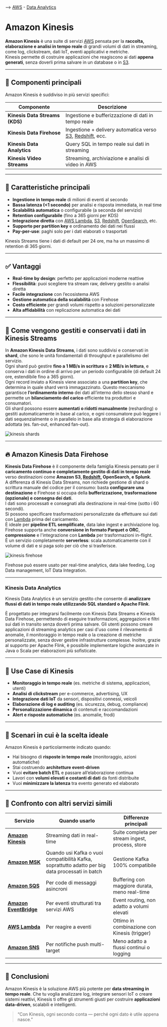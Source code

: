 --> [AWS](/00-Intro/AWS.md)  -  [Data Analytics](/07-IA-ML-Analytics/Intelligenza-artificiale-Machine-Learning-e-Analytics.md)
# Amazon Kinesis

**Amazon Kinesis** è una suite di servizi [AWS](/00-Intro/AWS.md) pensata per la **raccolta, elaborazione e analisi in tempo reale** di grandi volumi di dati in streaming, come log, clickstream, dati IoT, eventi applicativi e metriche.  
Kinesis permette di costruire applicazioni che reagiscono ai dati **appena generati**, senza doverli prima salvare in un database o in [S3](/02-Storage-services/Amazon-S3.md).

---

## 🧩 Componenti principali

Amazon Kinesis è suddiviso in più servizi specifici:

| Componente                     | Descrizione                                               |
| ------------------------------ | --------------------------------------------------------- |
| **Kinesis Data Streams (KDS)** | Ingestione e bufferizzazione di dati in tempo reale       |
| **Kinesis Data Firehose**      | Ingestione + delivery automatica verso [S3](/02-Storage-services/Amazon-S3.md), [Redshift](/07-IA-ML-Analytics/Analytics/Amazon-Redshift-e-Redshift-Serverless.md), ecc. |
| **Kinesis Data Analytics**     | Query SQL in tempo reale sui dati in streaming            |
| **Kinesis Video Streams**      | Streaming, archiviazione e analisi di video in AWS        |

---

## 🌟 Caratteristiche principali

- **Ingestione in tempo reale** di milioni di eventi al secondo
- **Bassa latenza (<1 secondo)** per analisi e risposta immediata, in real time
- **Scalabilità automatica** o configurabile (a seconda del servizio)
- **Retention configurabile** (fino a 365 giorni per KDS)
- **Integrazione diretta** con [AWS Lambda](/01-Compute-options/AWS-Lambda.md), [S3](/02-Storage-services/Amazon-S3.md), [Redshift](/07-IA-ML-Analytics/Analytics/Amazon-Redshift-e-Redshift-Serverless.md), [OpenSearch](/07-IA-ML-Analytics/Analytics/Amazon-OpenSearch.md), etc.
- **Supporto per partition key** e ordinamento dei dati nei flussi
- **Pay-per-use**: paghi solo per i dati elaborati o trasportati

Kinesis Streams tiene i dati di default per 24 ore, ma ha un massimo di retention di 365 giorni.

---

## ✅ Vantaggi

- **Real-time by design**: perfetto per applicazioni moderne reattive
- **Flessibilità**: puoi scegliere tra stream raw, delivery gestito o analisi diretta
- **Facile integrazione** con l’ecosistema AWS
- **Gestione automatica della scalabilità** con Firehose
- **Costo efficiente** per grandi volumi rispetto a soluzioni personalizzate
- **Alta affidabilità** con replicazione automatica dei dati

---

## 🧱 Come vengono gestiti e conservati i dati in Kinesis Streams

In **Amazon Kinesis Data Streams**, i dati sono suddivisi e conservati in **shard**, che sono le unità fondamentali di throughput e parallelismo del servizio.  
Ogni shard può gestire **fino a 1 MB/s in scrittura** e **2 MB/s in lettura**, e conserva i dati in ordine di arrivo per un periodo configurabile (di default 24 ore, estendibile fino a 365 giorni).  
Ogni record inviato a Kinesis viene associato a una **partition key**, che determina in quale shard verrà immagazzinato. Questo meccanismo garantisce **l’ordinamento interno** dei dati all’interno dello stesso shard e permette un **bilanciamento del carico** efficiente tra produttori e consumatori.  
Gli shard possono essere **aumentati o ridotti manualmente** (resharding) o gestiti automaticamente in base al carico, e ogni consumatore può leggere i dati sequenzialmente o in parallelo in base alla strategia di elaborazione adottata (es. fan-out, enhanced fan-out).

![kinesis shards](kinesis-streams.png)

---

## 🔥 Amazon Kinesis Data Firehose

**Kinesis Data Firehose** è il componente della famiglia Kinesis pensato per il **caricamento continuo e completamente gestito di dati in tempo reale** verso destinazioni come **Amazon S3, [Redshift](/07-IA-ML-Analytics/Analytics/Amazon-Redshift-e-Redshift-Serverless.md), OpenSearch, e Splunk**.  
A differenza di Kinesis Data Streams, non richiede gestione di shard o scrittura manuale del codice per il consumo: basta **configurare una destinazione** e Firehose si occupa della **bufferizzazione, trasformazione (opzionale) e consegna dei dati**.  
I dati sono processati e consegnati alla destinazione in real-time (sotto i 60 secondi).  
Si possono specificare trasformazioni personalizzate da effettuare sui dati con [Lambda](/01-Compute-options/AWS-Lambda.md) prima del caricamento.  
È ideale per **pipeline ETL semplificate**, data lake ingest e archiviazione log.  
Firehose supporta anche **conversione in formato Parquet o ORC**, **compressione** e l'integrazione con **Lambda** per trasformazioni in-flight.  
È un servizio completamente **serverless**: scala automaticamente con il volume di dati e si paga solo per ciò che si trasferisce.

![kinesis firehose](kinesis-firehouse.png)

Firehose può essere usato per real-time analytics, data lake feeding, Log Data management, IoT Data Integration.

---
### Kinesis Data Analytics

Kinesis Data Analytics è un servizio gestito che consente di **analizzare flussi di dati in tempo reale utilizzando SQL standard o Apache Flink**. 

È progettato per integrarsi facilmente con Kinesis Data Streams e Kinesis Data Firehose, permettendo di eseguire trasformazioni, aggregazioni e filtri sui dati in transito senza doverli prima salvare. Gli utenti possono creare applicazioni di streaming analytics per casi d'uso come il rilevamento di anomalie, il monitoraggio in tempo reale o la creazione di metriche personalizzate, senza dover gestire infrastrutture complesse. 
Inoltre, grazie al supporto per Apache Flink, è possibile implementare logiche avanzate in Java o Scala per elaborazioni più sofisticate.


---

## 🚀 Use Case di Kinesis

- **Monitoraggio in tempo reale** (es. metriche di sistema, applicazioni, utenti)
- **Analisi di clickstream** per e-commerce, advertising, UX
- **Integrazione dati IoT** da sensori, dispositivi connessi, veicoli
- **Elaborazione di log e auditing** (es. sicurezza, debug, compliance)
- **Personalizzazione dinamica** di contenuti e raccomandazioni
- **Alert e risposte automatiche** (es. anomalie, frodi)

---

## 🧠 Scenari in cui è la scelta ideale

Amazon Kinesis è particolarmente indicato quando:

- Hai bisogno di **risposte in tempo reale** (monitoraggio, azioni automatiche)
- Stai costruendo **architetture event-driven**
- Vuoi **evitare batch ETL** e passare all’elaborazione continua
- Lavori con **volumi elevati e costanti di dati** da fonti distribuite
- Vuoi **minimizzare la latenza** tra evento generato ed elaborato

---

## 🔄 Confronto con altri servizi simili

| Servizio               | Quando usarlo                                | Differenze principali                            |
|------------------------|---------------------------------------------|-------------------------------------------------|
| **[Amazon Kinesis](/07-IA-ML-Analytics/Analytics/Amazon-Kinesis.md)**      | Streaming dati in real-time                   | Suite completa per stream ingest, process, store |
| **[Amazon MSK](/07-IA-ML-Analytics/Analytics/Amazon-MSK.md)**              | Quando usi Kafka o vuoi compatibilità Kafka, soprattutto adatto per big data processati in batch  | Gestione Kafka 100% compatibile                   |
| **[Amazon SQS](/05-Development-Messaging-Deploying/Amazon-SQS.md)**              | Per code di messaggi asincroni                | Buffering con maggiore durata, meno real-time     |
| **[Amazon EventBridge](/05-Development-Messaging-Deploying/Amazon-EventBridge.md)** | Per eventi strutturati tra servizi AWS        | Event routing, non adatto a volumi elevati        |
| **[AWS Lambda](/01-Compute-options/AWS-Lambda.md)**               | Per reagire a eventi                         | Ottimo in combinazione con Kinesis (trigger)      |
| **[Amazon SNS](/05-Development-Messaging-Deploying/Amazon-SNS.md)**               | Per notifiche push multi-target              | Meno adatto a flussi continui o logging           |

---

## 📌 Conclusioni

Amazon Kinesis è la soluzione AWS più potente per **data streaming in tempo reale**. Che tu voglia analizzare log, integrare sensori IoT o creare sistemi reattivi, Kinesis ti offre gli strumenti giusti per costruire **applicazioni data-driven**, scalabili e intelligenti.

> “Con Kinesis, ogni secondo conta — perché ogni dato è utile appena nasce.”
